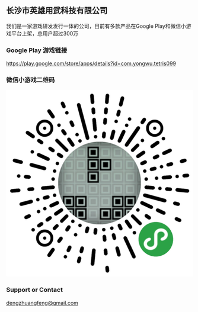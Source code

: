 ## 长沙市英雄用武科技有限公司

我们是一家游戏研发发行一体的公司，目前有多款产品在Google Play和微信小游戏平台上架，总用户超过300万


### Google Play 游戏链接
https://play.google.com/store/apps/details?id=com.yongwu.tetris099

### 微信小游戏二维码
![avatar](./tetris.jpg)

### Support or Contact
dengzhuangfeng@gmail.com
